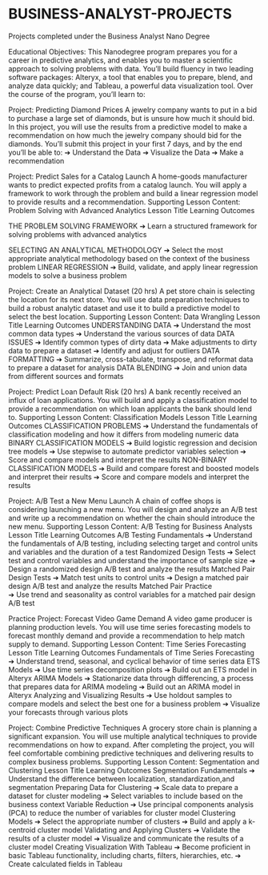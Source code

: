 # BUSINESS-ANALYST-PROJECTS
Projects completed under the Business Analyst Nano Degree

Educational Objectives: This Nanodegree program prepares you for a career in predictive analytics, and
enables you to master a scientific approach to solving problems with data. You’ll build fluency in two leading
software packages: Alteryx, a tool that enables you to prepare, blend, and analyze data quickly; and Tableau,
a powerful data visualization tool. Over the course of the program, you’ll learn to:




Project: Predicting Diamond Prices 
A jewelry company wants to put in a bid to purchase a large set of diamonds, but is unsure how much it
should bid. In this project, you will use the results from a predictive model to make a recommendation on
how much the jewelry company should bid for the diamonds. You’ll submit this project in your first 7 days,
and by the end you’ll be able to:
➔ Understand the Data
➔ Visualize the Data
➔ Make a recommendation

Project: Predict Sales for a Catalog Launch 
A home-goods manufacturer wants to predict expected profits from a catalog launch. You will apply a
framework to work through the problem and build a linear regression model to provide results and a
recommendation.
Supporting Lesson Content: Problem Solving with Advanced Analytics
Lesson Title Learning Outcomes

THE PROBLEM SOLVING FRAMEWORK
➔ Learn a structured framework for solving problems with advanced analytics

SELECTING AN ANALYTICAL METHODOLOGY
➔ Select the most appropriate analytical methodology based on the context of the business problem
LINEAR REGRESSION
➔ Build, validate, and apply linear regression models to solve a business problem

Project: Create an Analytical Dataset (20 hrs)
A pet store chain is selecting the location for its next store. You will use data preparation techniques to build
a robust analytic dataset and use it to build a predictive model to select the best location.
Supporting Lesson Content: Data Wrangling
Lesson Title Learning Outcomes
UNDERSTANDING DATA
➔ Understand the most common data types
➔ Understand the various sources of data
DATA ISSUES 
➔ Identify common types of dirty data
➔ Make adjustments to dirty data to prepare a dataset
➔ Identify and adjust for outliers
DATA FORMATTING
➔ Summarize, cross-tabulate, transpose, and reformat data to
prepare a dataset for analysis
DATA BLENDING 
➔ Join and union data from different sources and formats

Project: Predict Loan Default Risk (20 hrs)
A bank recently received an influx of loan applications. You will build and apply a classification model to
provide a recommendation on which loan applicants the bank should lend to. Supporting Lesson Content: Classification Models Lesson Title Learning Outcomes
CLASSIFICATION PROBLEMS
➔ Understand the fundamentals of classification modeling and
how it differs from modeling numeric data
BINARY CLASSIFICATION MODELS
➔ Build logistic regression and decision tree models
➔ Use stepwise to automate predictor variables selection
➔ Score and compare models and interpret the results
NON-BINARY CLASSIFICATION MODELS
➔ Build and compare forest and boosted models and interpret their results
➔ Score and compare models and interpret the results

Project: A/B Test a New Menu Launch 
A chain of coffee shops is considering launching a new menu. You will design and analyze an A/B test and write up a recommendation on whether the chain should introduce the new menu.
Supporting Lesson Content: A/B Testing for Business Analysts
Lesson Title Learning Outcomes
A/B Testing Fundamentals
➔ Understand the fundamentals of A/B testing, including selecting target and control units and variables and the duration of a test
Randomized Design Tests ➔ Select test and control variables and understand the importance of sample size
➔ Design a randomized design A/B test and analyze the results 
Matched Pair Design Tests
➔ Match test units to control units
➔ Design a matched pair design A/B test and analyze the results 
Matched Pair Practice  
➔ Use trend and seasonality as control variables for a matched pair design A/B test

Practice Project: Forecast Video Game Demand 
A video game producer is planning production levels. You will use time series forecasting models to forecast
monthly demand and provide a recommendation to help match supply to demand.
Supporting Lesson Content: Time Series Forecasting
Lesson Title Learning Outcomes
Fundamentals of Time Series Forecasting
➔ Understand trend, seasonal, and cyclical behavior of time series data
ETS Models 
➔ Use time series decomposition plots
➔ Build out an ETS model in Alteryx
ARIMA Models
➔ Stationarize data through differencing, a process that prepares data for ARIMA modeling
➔ Build out an ARIMA model in Alteryx Analyzing and Visualizing Results
➔ Use holdout samples to compare models and select the best one for a business problem
➔ Visualize your forecasts through various plots

Project: Combine Predictive Techniques 
A grocery store chain is planning a significant expansion. You will use multiple analytical techniques to provide recommendations on how to expand. After completing the project, you will feel comfortable combining predictive techniques and delivering results to complex business problems. Supporting Lesson Content: 
Segmentation and Clustering Lesson Title Learning Outcomes Segmentation Fundamentals
➔ Understand the difference between localization, standardization,and segmentation Preparing Data for
Clustering
➔ Scale data to prepare a dataset for cluster modeling
➔ Select variables to include based on the business context
Variable Reduction ➔ 
Use principal components analysis (PCA) to reduce the number
of variables for cluster model
Clustering Models
➔ Select the appropriate number of clusters
➔ Build and apply a k-centroid cluster model Validating and Applying Clusters
➔ Validate the results of a cluster model
➔ Visualize and communicate the results of a cluster model Creating Visualization With Tableau
➔ Become proficient in basic Tableau functionality, including charts, filters, hierarchies, etc.
➔ Create calculated fields in Tableau
